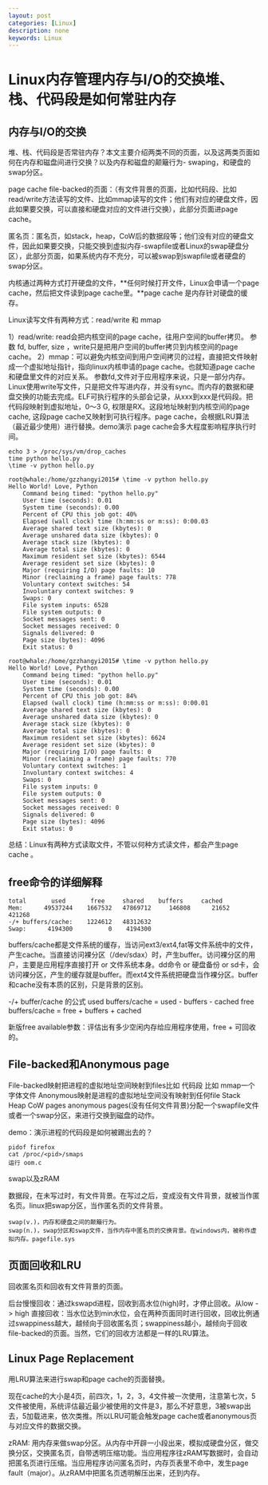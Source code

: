 ```yaml
---
layout: post
categories: [Linux]
description: none
keywords: Linux
---
```

# Linux内存管理内存与I/O的交换堆、栈、代码段是如何常驻内存

## 内存与I/O的交换
堆、栈、代码段是否常驻内存？本文主要介绍两类不同的页面，以及这两类页面如何在内存和磁盘间进行交换？以及内存和磁盘的颠簸行为- swaping，和硬盘的swap分区。

page cache
file-backed的页面：（有文件背景的页面，比如代码段、比如read/write方法读写的文件、比如mmap读写的文件；他们有对应的硬盘文件，因此如果要交换，可以直接和硬盘对应的文件进行交换），此部分页面进page cache。

匿名页：匿名页，如stack，heap，CoW后的数据段等；他们没有对应的硬盘文件，因此如果要交换，只能交换到虚拟内存-swapfile或者Linux的swap硬盘分区），此部分页面，如果系统内存不充分，可以被swap到swapfile或者硬盘的swap分区。

内核通过两种方式打开硬盘的文件，**任何时候打开文件，Linux会申请一个page cache，然后把文件读到page cache里。**page cache 是内存针对硬盘的缓存。

Linux读写文件有两种方式：read/write 和 mmap

1）read/write: read会把内核空间的page cache，往用户空间的buffer拷贝。
参数 fd, buffer, size ，write只是把用户空间的buffer拷贝到内核空间的page cache。
2）mmap：可以避免内核空间到用户空间拷贝的过程，直接把文件映射成一个虚拟地址指针，指向linux内核申请的page cache。也就知道page cache和硬盘里文件的对应关系。
参数fd,文件对于应用程序来说，只是一部分内存。Linux使用write写文件，只是把文件写进内存，并没有sync。而内存的数据和硬盘交换的功能去完成。ELF可执行程序的头部会记录，从xxx到xxx是代码段。把代码段映射到虚拟地址，0～3 G, 权限是RX。这段地址映射到内核空间的page cache, 这段page cache又映射到可执行程序。page cache，会根据LRU算法（最近最少使用）进行替换。demo演示 page cache会多大程度影响程序执行时间。
```
echo 3 > /proc/sys/vm/drop_caches
time python hello.py
\time -v python hello.py

root@whale:/home/gzzhangyi2015# \time -v python hello.py
Hello World! Love, Python
	Command being timed: "python hello.py"
	User time (seconds): 0.01
	System time (seconds): 0.00
	Percent of CPU this job got: 40%
	Elapsed (wall clock) time (h:mm:ss or m:ss): 0:00.03
	Average shared text size (kbytes): 0
	Average unshared data size (kbytes): 0
	Average stack size (kbytes): 0
	Average total size (kbytes): 0
	Maximum resident set size (kbytes): 6544
	Average resident set size (kbytes): 0
	Major (requiring I/O) page faults: 10
	Minor (reclaiming a frame) page faults: 778
	Voluntary context switches: 54
	Involuntary context switches: 9
	Swaps: 0
	File system inputs: 6528
	File system outputs: 0
	Socket messages sent: 0
	Socket messages received: 0
	Signals delivered: 0
	Page size (bytes): 4096
	Exit status: 0
    
root@whale:/home/gzzhangyi2015# \time -v python hello.py
Hello World! Love, Python
	Command being timed: "python hello.py"
	User time (seconds): 0.01
	System time (seconds): 0.00
	Percent of CPU this job got: 84%
	Elapsed (wall clock) time (h:mm:ss or m:ss): 0:00.01
	Average shared text size (kbytes): 0
	Average unshared data size (kbytes): 0
	Average stack size (kbytes): 0
	Average total size (kbytes): 0
	Maximum resident set size (kbytes): 6624
	Average resident set size (kbytes): 0
	Major (requiring I/O) page faults: 0
	Minor (reclaiming a frame) page faults: 770
	Voluntary context switches: 1
	Involuntary context switches: 4
	Swaps: 0
	File system inputs: 0
	File system outputs: 0
	Socket messages sent: 0
	Socket messages received: 0
	Signals delivered: 0
	Page size (bytes): 4096
	Exit status: 0
```
总结：Linux有两种方式读取文件，不管以何种方式读文件，都会产生page cache 。

## free命令的详细解释
```
total       used       free     shared    buffers     cached
Mem:      49537244    1667532   47869712     146808      21652     421268
-/+ buffers/cache:    1224612   48312632
Swap:      4194300          0    4194300
```
buffers/cache都是文件系统的缓存，当访问ext3/ext4,fat等文件系统中的文件，产生cache。当直接访问裸分区（/dev/sdax）时，产生buffer。访问裸分区的用户，主要是应用程序直接打开 or 文件系统本身。dd命令 or 硬盘备份 or sd卡，会访问裸分区，产生的缓存就是buffer。而ext4文件系统把硬盘当作裸分区。buffer和cache没有本质的区别，只是背景的区别。

-/+ buffer/cache 的公式
used buffers/cache = used - buffers - cached
free buffers/cache = free + buffers + cached

新版free
available参数：评估出有多少空闲内存给应用程序使用，free + 可回收的。

## File-backed和Anonymous page
File-backed映射把进程的虚拟地址空间映射到files比如 代码段
比如 mmap一个字体文件
Anonymous映射是进程的虚拟地址空间没有映射到任何file
Stack
Heap
CoW pages
anonymous pages(没有任何文件背景)分配一个swapfile文件或者一个swap分区，来进行交换到磁盘的动作。

demo：演示进程的代码段是如何被踢出去的？
```
pidof firefox
cat /proc/<pid>/smaps
运行 oom.c
```
swap以及zRAM

数据段，在未写过时，有文件背景。在写过之后，变成没有文件背景，就被当作匿名页。linux把swap分区，当作匿名页的文件背景。
```
swap(v.)，内存和硬盘之间的颠簸行为。 
swap(n.)，swap分区和swap文件，当作内存中匿名页的交换背景。在windows内，被称作虚拟内存。pagefile.sys
```

## 页面回收和LRU

回收匿名页和回收有文件背景的页面。

后台慢慢回收：通过kswapd进程，回收到高水位(high)时，才停止回收。从low -> high
直接回收：当水位达到min水位，会在两种页面同时进行回收，回收比例通过swappiness越大，越倾向于回收匿名页；swappiness越小，越倾向于回收file-backed的页面。当然，它们的回收方法都是一样的LRU算法。

## Linux Page Replacement
用LRU算法来进行swap和page cache的页面替换。

现在cache的大小是4页，前四次，1，2，3，4文件被一次使用，注意第七次，5文件被使用，系统评估最近最少被使用的文件是3，那么不好意思，3被swap出去，5加载进来，依次类推。所以LRU可能会触发page cache或者anonymous页与对应文件的数据交换。

zRAM: 用内存来做swap分区。从内存中开辟一小段出来，模拟成硬盘分区，做交换分区，交换匿名页，自带透明压缩功能。当应用程序往zRAM写数据时，会自动把匿名页进行压缩。当应用程序访问匿名页时，内存页表里不命中，发生page fault（major）。从zRAM中把匿名页透明解压出来，还到内存。








